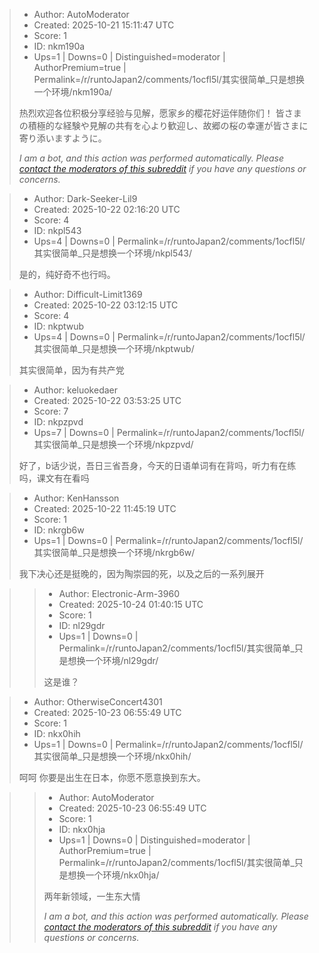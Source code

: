 > - Author: AutoModerator
> - Created: 2025-10-21 15:11:47 UTC
> - Score: 1
> - ID: nkm190a
> - Ups=1 | Downs=0 | Distinguished=moderator | AuthorPremium=true | Permalink=/r/runtoJapan2/comments/1ocfl5l/其实很简单_只是想换一个环境/nkm190a/
>
> 热烈欢迎各位积极分享经验与见解，愿家乡的樱花好运伴随你们！
> 皆さまの積極的な経験や見解の共有を心より歓迎し、故郷の桜の幸運が皆さまに寄り添いますように。
> 
> *I am a bot, and this action was performed automatically. Please [contact the moderators of this subreddit](/message/compose/?to=/r/runtoJapan2) if you have any questions or concerns.*

> - Author: Dark-Seeker-Lil9
> - Created: 2025-10-22 02:16:20 UTC
> - Score: 4
> - ID: nkpl543
> - Ups=4 | Downs=0 | Permalink=/r/runtoJapan2/comments/1ocfl5l/其实很简单_只是想换一个环境/nkpl543/
>
> 是的，纯好奇不也行吗。

> - Author: Difficult-Limit1369
> - Created: 2025-10-22 03:12:15 UTC
> - Score: 4
> - ID: nkptwub
> - Ups=4 | Downs=0 | Permalink=/r/runtoJapan2/comments/1ocfl5l/其实很简单_只是想换一个环境/nkptwub/
>
> 其实很简单，因为有共产党

> - Author: keluokedaer
> - Created: 2025-10-22 03:53:25 UTC
> - Score: 7
> - ID: nkpzpvd
> - Ups=7 | Downs=0 | Permalink=/r/runtoJapan2/comments/1ocfl5l/其实很简单_只是想换一个环境/nkpzpvd/
>
> 好了，b话少说，吾日三省吾身，今天的日语单词有在背吗，听力有在练吗，课文有在看吗

> - Author: KenHansson
> - Created: 2025-10-22 11:45:19 UTC
> - Score: 1
> - ID: nkrgb6w
> - Ups=1 | Downs=0 | Permalink=/r/runtoJapan2/comments/1ocfl5l/其实很简单_只是想换一个环境/nkrgb6w/
>
> 我下决心还是挺晚的，因为陶崇园的死，以及之后的一系列展开

>> - Author: Electronic-Arm-3960
>> - Created: 2025-10-24 01:40:15 UTC
>> - Score: 1
>> - ID: nl29gdr
>> - Ups=1 | Downs=0 | Permalink=/r/runtoJapan2/comments/1ocfl5l/其实很简单_只是想换一个环境/nl29gdr/
>>
>> 这是谁？

> - Author: OtherwiseConcert4301
> - Created: 2025-10-23 06:55:49 UTC
> - Score: 1
> - ID: nkx0hih
> - Ups=1 | Downs=0 | Permalink=/r/runtoJapan2/comments/1ocfl5l/其实很简单_只是想换一个环境/nkx0hih/
>
> 呵呵 你要是出生在日本，你愿不愿意换到东大。

>> - Author: AutoModerator
>> - Created: 2025-10-23 06:55:49 UTC
>> - Score: 1
>> - ID: nkx0hja
>> - Ups=1 | Downs=0 | Distinguished=moderator | AuthorPremium=true | Permalink=/r/runtoJapan2/comments/1ocfl5l/其实很简单_只是想换一个环境/nkx0hja/
>>
>> 两年新领域，一生东大情
>> 
>> 
>> *I am a bot, and this action was performed automatically. Please [contact the moderators of this subreddit](/message/compose/?to=/r/runtoJapan2) if you have any questions or concerns.*
